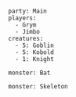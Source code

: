```encounter
party: Main
players:
  - Grym
  - Jimbo
creatures:
  - 5: Goblin
  - 5: Kobold
  - 1: Knight
```


```statblock
monster: Bat
```













```statblock
monster: Skeleton
```


